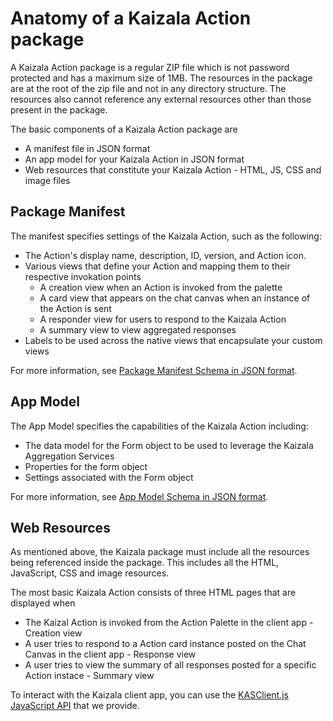 # Anatomy of a Kaizala Action package

A Kaizala Action package is a regular ZIP file which is not password protected and has a maximum size of 1MB. The resources in the package are at the root of the zip file and not in any directory structure. The resources also cannot reference any external resources other than those present in the package.

The basic components of a Kaizala Action package are 
*   A manifest file in JSON format
*   An app model for your Kaizala Action in JSON format
*   Web resources that constitute your Kaizala Action - HTML, JS, CSS and image files

## Package Manifest

The manifest specifies settings of the Kaizala Action, such as the following:
*   The Action's display name, description, ID, version, and Action icon.
*   Various views that define your Action and mapping them to their respective invokation points
    * A creation view when an Action is invoked from the palette
    * A card view that appears on the chat canvas when an instance of the Action is sent
    * A responder view for users to respond to the Kaizala Action
    * A summary view to view aggregated responses
*   Labels to be used across the native views that encapsulate your custom views

For more information, see [Package Manifest Schema in JSON format](package_manifest_schema.md).

## App Model

The App Model specifies the capabilities of the Kaizala Action including:
*   The data model for the Form object to be used to leverage the Kaizala Aggregation Services
*   Properties for the form object
*   Settings associated with the Form object

For more information, see [App Model Schema in JSON format](appModel_schema.md).

## Web Resources

As mentioned above, the Kaizala package must include all the resources being referenced inside the package. This includes all the HTML, JavaScript, CSS and image resources.

The most basic Kaizala Action consists of three HTML pages that are displayed when
*   The Kaizal Action is invoked from the Action Palette in the client app - Creation view
*   A user tries to respond to a Action card instance posted on the Chat Canvas in the client app - Response view
*   A user tries to view the summary of all responses posted for a specific Action instace - Summary view

To interact with the Kaizala client app, you can use the [KASClient.js JavaScript API](KASClient/README.md) that we provide.



